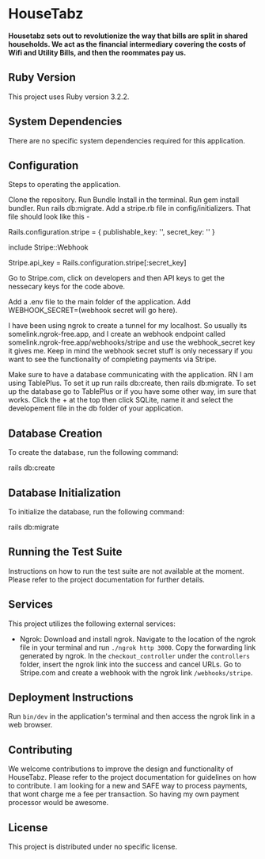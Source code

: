# HouseTabz

**Housetabz sets out to revolutionize the way that bills are split in shared households. We act as the financial intermediary covering the costs of Wifi and Utility Bills, and then the roommates pay us.**

## Ruby Version

This project uses Ruby version 3.2.2.

## System Dependencies

There are no specific system dependencies required for this application.

## Configuration

Steps to operating the application. 

Clone the repository. Run Bundle Install in the terminal. Run gem install bundler. Run rails db:migrate. Add a stripe.rb file in config/initializers. That file should look like this - 

Rails.configuration.stripe = {
    publishable_key: '',
    secret_key: ''
  }
  
  include Stripe::Webhook

  Stripe.api_key = Rails.configuration.stripe[:secret_key]

  Go to Stripe.com, click on developers and then API keys to get the nessecary keys for the code above. 

  Add a .env file to the main folder of the application. Add WEBHOOK_SECRET=(webhook secret will go here). 

  I have been using ngrok to create a tunnel for my localhost. So usually its somelink.ngrok-free.app, and I create an webhook endpoint called somelink.ngrok-free.app/webhooks/stripe and use the webhook_secret key it gives me. 
Keep in mind the webhook secret stuff is only necessary if you want to see the functionality of completing payments via Stripe. 

Make sure to have a database communicating with the application. RN I am using TablePlus. To set it up run rails db:create, then rails db:migrate. To set up the database go to TablePlus or if you have some other way, im sure that works. Click the + at the top then click SQLite, name it and select the developement file in the db folder of your application.

## Database Creation

To create the database, run the following command:

rails db:create


## Database Initialization

To initialize the database, run the following command:

rails db:migrate


## Running the Test Suite

Instructions on how to run the test suite are not available at the moment. Please refer to the project documentation for further details.

## Services

This project utilizes the following external services:

- Ngrok: Download and install ngrok. Navigate to the location of the ngrok file in your terminal and run `./ngrok http 3000`. Copy the forwarding link generated by ngrok. In the `checkout_controller` under the `controllers` folder, insert the ngrok link into the success and cancel URLs. Go to Stripe.com and create a webhook with the ngrok link `/webhooks/stripe`. 

## Deployment Instructions

Run `bin/dev` in the application's terminal and then access the ngrok link in a web browser.

## Contributing

We welcome contributions to improve the design and functionality of HouseTabz. Please refer to the project documentation for guidelines on how to contribute. I am looking for a new and SAFE way to process payments, that wont charge me a fee per transaction. So having my own payment processor would be awesome. 

## License

This project is distributed under no specific license.
